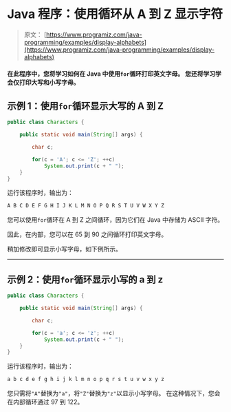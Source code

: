 # Java 程序：使用循环从 A 到 Z 显示字符

> 原文： [https://www.programiz.com/java-programming/examples/display-alphabets](https://www.programiz.com/java-programming/examples/display-alphabets)

#### 在此程序中，您将学习如何在 Java 中使用`for`循环打印英文字母。 您还将学习学会仅打印大写和小写字母。

## 示例 1：使用`for`循环显示大写的 A 到 Z

```java
public class Characters {

    public static void main(String[] args) {

        char c;

        for(c = 'A'; c <= 'Z'; ++c)
            System.out.print(c + " ");
    }
}
```

运行该程序时，输出为：

```java
A B C D E F G H I J K L M N O P Q R S T U V W X Y Z 
```

您可以使用`for`循环在 A 到 Z 之间循环，因为它们在 Java 中存储为 ASCII 字符。

因此，在内部，您可以在 65 到 90 之间循环打印英文字母。

稍加修改即可显示小写字母，如下例所示。

* * *

## 示例 2：使用`for`循环显示小写的 a 到 z

```java
public class Characters {

    public static void main(String[] args) {

        char c;

        for(c = 'a'; c <= 'z'; ++c)
            System.out.print(c + " ");
    }
}
```

运行该程序时，输出为：

```java
a b c d e f g h i j k l m n o p q r s t u v w x y z 
```

您只需将`"A"`替换为`"a"`，将`"Z"`替换为`"z"`以显示小写字母。 在这种情况下，您会在内部循环通过 97 到 122。